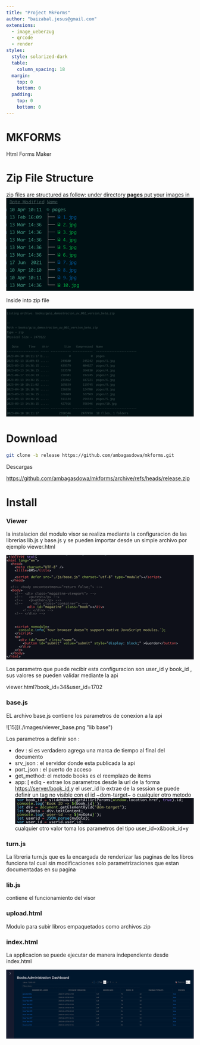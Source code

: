 ```yaml
---
title: "Project MkForms"
author: "baizabal.jesus@gmail.com"
extensions:
  - image_ueberzug
  - qrcode
  - render
styles:
  style: solarized-dark
  table:
    column_spacing: 18
  margin:
    top: 0
    bottom: 0
  padding:
    top: 0
    bottom: 0
---
```


# MKFORMS

Html Forms Maker

# Zip File Structure

zip files are structured as follow:
under directory **pages** put your images in
![14](./images/pages_001.png "Directory Structure")

Inside into zip file

![14](./images/pages_002.png "Inside Zip file")

# Download

```bash
git clone -b release https://github.com/ambagasdowa/mkforms.git

```

Descargas

<https://github.com/ambagasdowa/mkforms/archive/refs/heads/release.zip>

# Install

### Viewer

la instalacion del modulo visor se realiza mediante la configuracion de las librerias lib.js y base.js
y se pueden importar desde un simple archivo por ejemplo viewer.html

![25](./images/viewer_html.png "Librerias")

Los parametro que puede recibir esta configuracion son user_id y book_id , sus valores se pueden validar mediante la api

viewer.html?book_id=34&user_id=1702

### base.js

EL archivo base.js contiene los parametros de conexion a la api

![15]](./images/viewer_base.png "lib base")

Los parametros a definir son :

- dev : si es verdadero agrega una marca de tiempo al final del documento
- srv_json : el servidor donde esta publicada la api
- port_json : el puerto de acceso
- get_method: el metodo books es el reemplazo de items
- app: [ ediq - extrae los parametros desde la url de la forma <https://server/book_id>,y el user_id lo extrae de la session
  se puede definir un tag no visible con el id ~dom-target~ o cualquier otro metodo
  ![12](./images/viewer_book_id.png "bookk")
  cualquier otro valor toma los parametros del tipo user_id=x&book_id=y

### turn.js

La libreria turn.js que es la encargada de renderizar las paginas de los libros funciona tal cual sin modificaciones
solo parametrizaciones que estan documentadas en su pagina

### lib.js

contiene el funcionamiento del visor

### upload.html

Modulo para subir libros empaquetados como archivos zip

### index.html

La applicacion se puede ejecutar de manera independiente desde index.html

![dashboard](./images/viewer_dash.png "dashboard")
